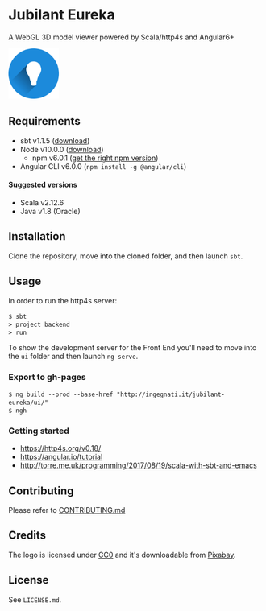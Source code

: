 # Jubilant Eureka
A WebGL 3D model viewer powered by Scala/http4s and Angular6+

<img src="ui/src/assets/img/svg/light-bulb.svg" alt="Logo" width="100px">

## Requirements

* sbt v1.1.5 ([download](https://www.scala-sbt.org/download.html))
* Node v10.0.0 ([download](https://nodejs.org/en/download/))
   * npm v6.0.1 ([get the right npm version](https://www.npmjs.com/get-npm))
* Angular CLI v6.0.0 (`npm install -g @angular/cli`)

#### Suggested versions

* Scala v2.12.6
* Java v1.8 (Oracle)

## Installation

Clone the repository, move into the cloned folder, and then launch `sbt`.


## Usage

In order to run the http4s server:

```
$ sbt
> project backend
> run
```

To show the development server for the Front End you'll need to move into the `ui` folder and then launch `ng serve`.

### Export to gh-pages

```
$ ng build --prod --base-href "http://ingegnati.it/jubilant-eureka/ui/"
$ ngh
``` 

### Getting started

* https://http4s.org/v0.18/
* https://angular.io/tutorial
* http://torre.me.uk/programming/2017/08/19/scala-with-sbt-and-emacs

## Contributing

Please refer to [CONTRIBUTING.md](CONTRIBUTING.md)

## Credits

The logo is licensed under [CC0][1] and it's downloadable from [Pixabay][2].

## License

See `LICENSE.md`.

[1]: https://creativecommons.org/publicdomain/zero/1.0/deed.en
[2]: https://pixabay.com/en/light-bulb-idea-incidence-pear-2223050/
